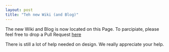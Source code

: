 ```yaml
---
layout: post
title: "Teh new Wiki (and Blog)"
---
```


The new Wiki and Blog is now located on this Page. To parcipiate, please feel free to drop a Pull Request [here](http://www.github.com/ScriBt/ScriBt.github.io)

There is still a lot of help needed on design. We really appreciate your help.
